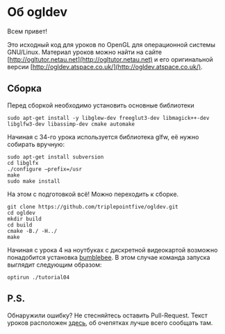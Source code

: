 # Об ogldev

Всем привет!

Это исходный код для уроков по OpenGL для операционной системы GNU/Linux. Материал уроков можно найти на сайте 
[http://ogltutor.netau.net](http://ogltutor.netau.net) и его оригинальной версии 
[http://ogldev.atspace.co.uk/](http://ogldev.atspace.co.uk/).

## Сборка

Перед сборкой необходимо установить основные библиотеки

```shell
sudo apt-get install -y libglew-dev freeglut3-dev libmagick++-dev libglfw3-dev libassimp-dev cmake automake
```

Начиная с 34-го урока используется библиотека glfw, её нужно собирать вручную:

```shell
sudo apt-get install subversion
cd libglfx
./configure –prefix=/usr
make
sudo make install
```

На этом с подготовкой всё! Можно переходить к сборке.

```shell
git clone https://github.com/triplepointfive/ogldev.git
cd ogldev
mkdir build
cd build
cmake -B./ -H../
make
```

Начиная с урока 4 на ноутбуках с дискретной видеокартой возможно понадобится установка 
[bumblebee](http://www.bumblebee-project.org/). В этом случае команда запуска выглядит следующим образом:

```shell
optirun ./tutorial04
```

## P.S.

Обнаружили ошибку? Не стесняйтесь оставить Pull-Request. Текст уроков расположен 
[здесь](https://github.com/triplepointfive/hakydev), об очепятках лучше всего сообщать там.
